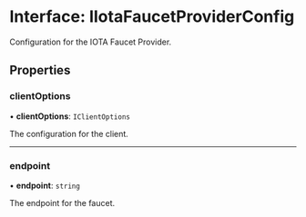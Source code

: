# Interface: IIotaFaucetProviderConfig

Configuration for the IOTA Faucet Provider.

## Properties

### clientOptions

• **clientOptions**: `IClientOptions`

The configuration for the client.

___

### endpoint

• **endpoint**: `string`

The endpoint for the faucet.
